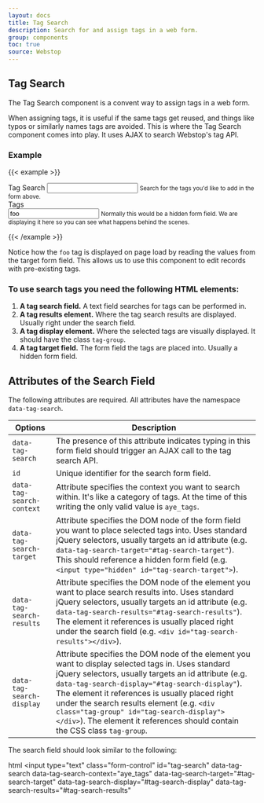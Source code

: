 ```yaml
---
layout: docs
title: Tag Search
description: Search for and assign tags in a web form.
group: components
toc: true
source: Webstop
---
```


## Tag Search

The Tag Search component is a convent way to assign tags in a web form. 

When assigning tags, it is useful if the same tags get reused, and things like typos 
or similarly names tags are avoided. This is where the Tag Search component comes into 
play. It uses AJAX to search Webstop's tag API. 

### Example

{{< example >}}
<form>
  <div class="form-group">
    <label for="tag-search-1">Tag Search</label>
    <input type="text" class="form-control" id="tag-search-1" data-tag-search data-tag-search-context="aye_tags" data-tag-search-target="#tag-search-1-target" data-tag-search-display="#tag-search-1-display" data-tag-search-results="#tag-search-1-results" aria-describedby="tag-search-1-help">
    <small id="tag-search-1-help" class="form-text text-muted">Search for the tags you'd like to add in the form above.</small>
  </div>
  <div id="tag-search-1-results"></div>
  <div class="form-group">
    <label for="tag-search-1-target">Tags</label>
    <div id="tag-search-1-display" class="tag-group"></div>
    <input type="text" class="form-control" id="tag-search-1-target" value="foo" aria-describedby="tag-search-1-target-help">
    <small id="tag-search-1-target-help" class="form-text text-muted">Normally this would be a hidden form field. We are displaying it here so you can see what happens behind the scenes.</small>
  </div>
</form>
{{< /example >}}

<!--
You can have multiple forms on the same page and they will work independently of each other, as the example below indicates.

{{< example >}}
<form>
  <div class="form-group">
    <label for="tag-search-1">Tag Search</label>
    <input type="text" class="form-control" id="tag-search-1" data-tag-search data-tag-search-context="aye_tags" data-tag-search-target="#tag-search-2-target" data-tag-search-display="#tag-search-2-display" data-tag-search-results="#tag-search-2-results" aria-describedby="tag-search-2-help">
    <small id="tag-search-2-help" class="form-text text-muted">Search for the tags you'd like to add in the form above.</small>
  </div>
  <div id="tag-search-2-results"></div>
  <div class="form-group">
    <label for="tag-search-2-target">Tags</label>
    <div id="tag-search-2-display" class="tag-group"></div>
    <input type="text" class="form-control" id="tag-search-2-target" value="foo" aria-describedby="tag-search-target-2-help">
    <small id="tag-search-target-2-help" class="form-text text-muted">Normally this would be a hidden form field. We are displaying it here so you can see what happens behind the scenes.</small>
  </div>
</form>
{% endcapture %}
{% include example.html content=example %}

-->

Notice how the `foo` tag is displayed on page load by reading the values from the target form field.
This allows us to use this component to edit records with pre-existing tags.

### To use search tags you need the following HTML elements:

1. **A tag search field.** A text field searches for tags can be performed in. 
2. **A tag results element.** Where the tag search results are displayed. Usually right under the search field.
3. **A tag display element.** Where the selected tags are visually displayed. It should have the class <code class="text-nowrap">tag-group</code>.
4. **A tag target field.** The form field the tags are placed into. Usually a hidden form field.


## Attributes of the Search Field

The following attributes are required. All attributes have the namespace `data-tag-search`.

<!--
data-tag-search 
data-tag-search-context="aye_tags" 
data-tag-search-target="#tag-search-2-target" 
data-tag-search-display="#tag-search-2-display" 
data-tag-search-results="#tag-search-2-results" 
-->

<table class="table table-bordered table-striped pt-5">
  <thead>
    <tr>
      <th>Options</th>
      <th>Description</th>
    </tr>
  </thead>
  <tbody>
    <tr>
      <td><code class="text-nowrap">data-tag-search</code></td>
      <td>The presence of this attribute indicates typing in this form field should trigger an AJAX call to the tag search API.</td>
    </tr>
    <tr>
      <td><code class="text-nowrap">id</code></td>
      <td>Unique identifier for the search form field.</td>
    </tr>
    <tr>
     <td><code class="text-nowrap">data-tag-search-context</code></td>
     <td>
       Attribute specifies the context you want to search within. It's like a category of tags. At the time of this 
       writing the only valid value is <code>aye_tags</code>.
     </td>
   </tr>
    <tr>
      <td><code class="text-nowrap">data-tag-search-target</code></td>
      <td>
        Attribute specifies the DOM node of the form field you want to place selected tags into. Uses standard jQuery 
        selectors, usually targets an id attribute (e.g. <code class="text-nowrap">data-tag-search-target="#tag-search-target"</code>). This 
        should reference a hidden form field (e.g. <code class="text-nowrap">&lt;input type="hidden" id="tag-search-target"&gt;</code>).
      </td>
    </tr>
    <tr>
      <td><code class="text-nowrap">data-tag-search-results</code></td>
      <td>
        Attribute specifies the DOM node of the element you want to place search results into. Uses standard jQuery 
        selectors, usually targets an id attribute (e.g. <code class="text-nowrap">data-tag-search-results="#tag-search-results"</code>). 
        The element it references is usually placed right under the search field (e.g. <code class="text-nowrap">&lt;div id="tag-search-results"&gt;&lt;/div&gt;</code>).
      </td>
    </tr>
    <tr>
      <td><code class="text-nowrap">data-tag-search-display</code></td>
      <td>
        Attribute specifies the DOM node of the element you want to display selected tags in. Uses standard jQuery 
        selectors, usually targets an id attribute 
        (e.g. <code class="text-nowrap">data-tag-search-display="#tag-search-display"</code>). 
        The element it references is usually placed right under the search results element 
        (e.g. <code class="text-nowrap">&lt;div class="tag-group" id="tag-search-display"&gt;&lt;/div&gt;</code>). 
        The element it references should contain the CSS class <code class="text-nowrap">tag-group</code>.
      </td>
    </tr>
  </tbody>
</table>

The search field should look similar to the following:

html
<input type="text" class="form-control" 
  id="tag-search"
  data-tag-search 
  data-tag-search-context="aye_tags" 
  data-tag-search-target="#tag-search-target" 
  data-tag-search-display="#tag-search-display" 
  data-tag-search-results="#tag-search-results"
>

